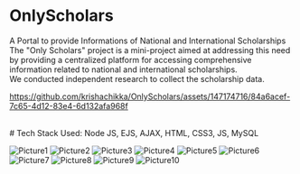 # OnlyScholars
A Portal to provide Informations of National and International Scholarships
<br>
The "Only Scholars" project is a mini-project aimed at addressing this need by providing a centralized 
platform for accessing comprehensive information related to national and international 
scholarships.
<br>
We conducted independent research to collect the scholarship data.

https://github.com/krishachikka/OnlyScholars/assets/147174716/84a6acef-7c65-4d12-83e4-6d132afa968f

<br>
# Tech Stack Used: Node JS, EJS, AJAX, HTML, CSS3, JS, MySQL


![Picture1](https://github.com/krishachikka/OnlyScholars/assets/147174716/d7ade08c-6570-410f-914f-10865cfc449a)
![Picture2](https://github.com/krishachikka/OnlyScholars/assets/147174716/32e7635e-be00-4dca-a50f-c556d146af2a)
![Picture3](https://github.com/krishachikka/OnlyScholars/assets/147174716/4daeb9bc-b608-4f17-b752-bd4b6e8fb4fc)
![Picture4](https://github.com/krishachikka/OnlyScholars/assets/147174716/58997d62-b9a2-48d9-b8c8-d3f2f3277218)
![Picture5](https://github.com/krishachikka/OnlyScholars/assets/147174716/5f714ce2-7fae-4898-89a7-fb5ecd23a8a2)
![Picture6](https://github.com/krishachikka/OnlyScholars/assets/147174716/99caa558-4c64-4a6d-85a1-48ec971e041c)
![Picture7](https://github.com/krishachikka/OnlyScholars/assets/147174716/ab81c4ca-f98b-457e-b5cd-72097c92d2b0)
![Picture8](https://github.com/krishachikka/OnlyScholars/assets/147174716/0893baf7-681d-49ad-8247-6b3775d9f54a)
![Picture9](https://github.com/krishachikka/OnlyScholars/assets/147174716/a6a98f54-eba4-4e7f-a208-79993730b7fa)
![Picture10](https://github.com/krishachikka/OnlyScholars/assets/147174716/7158c2d6-a421-4388-8f5c-85977a9fb623)
